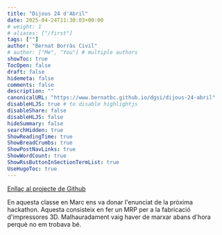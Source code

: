 ```yaml
---
title: "Dijous 24 d'Abril"
date: 2025-04-24T11:30:03+00:00
# weight: 1
# aliases: ["/first"]
tags: [""]
author: "Bernat Borràs Civil"
# author: ["Me", "You"] # multiple authors
showToc: true
TocOpen: false
draft: false
hidemeta: false
comments: false
description: ""
canonicalURL: "https://www.bernatbc.github.io/dgsi/dijous-24-abril"
disableHLJS: true # to disable highlightjs
disableShare: false
disableHLJS: false
hideSummary: false
searchHidden: true
ShowReadingTime: true
ShowBreadCrumbs: true
ShowPostNavLinks: true
ShowWordCount: true
ShowRssButtonInSectionTermList: true
UseHugoToc: true
---
```


[Enllaç al projecte de Github](https://github.com/DGSI-UPC/3d-printer-mrp)

En aquesta classe en Marc ens va donar l'enunciat de la pròxima hackathon. Aquesta consisteix en fer un MRP per a la fabricació d'impressores 3D. Malhauradament vaig haver de marxar abans d'hora perquè no em trobava bé. 
